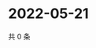# 2022-05-21

共 0 条

<!-- BEGIN WEIBO -->
<!-- 最后更新时间 Sat May 21 2022 21:26:20 GMT+0800 (China Standard Time) -->

<!-- END WEIBO -->
